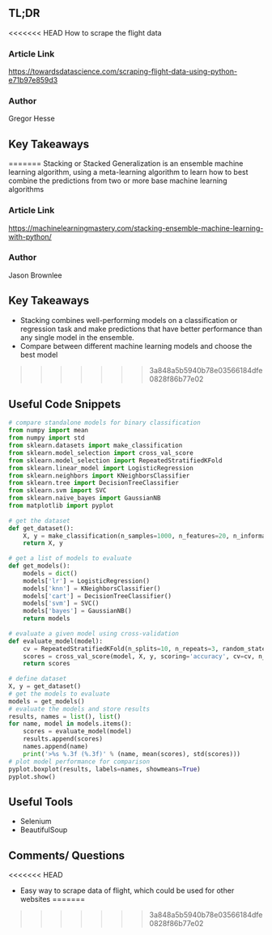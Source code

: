 ## TL;DR
<<<<<<< HEAD
How to scrape the flight data

### Article Link
https://towardsdatascience.com/scraping-flight-data-using-python-e71b97e859d3

### Author
Gregor Hesse

## Key Takeaways
=======
Stacking or Stacked Generalization is an ensemble machine learning algorithm, using a meta-learning algorithm to learn how to best combine the predictions from two or more base machine learning algorithms
### Article Link
https://machinelearningmastery.com/stacking-ensemble-machine-learning-with-python/
### Author
Jason Brownlee
## Key Takeaways
*  Stacking combines well-performing models on a classification or regression task and make predictions that have better performance than any single model in the ensemble.
*  Compare between different machine learning models and choose the best model
>>>>>>> 3a848a5b5940b78e03566184dfe0828f86b77e02

## Useful Code Snippets
```python
# compare standalone models for binary classification
from numpy import mean
from numpy import std
from sklearn.datasets import make_classification
from sklearn.model_selection import cross_val_score
from sklearn.model_selection import RepeatedStratifiedKFold
from sklearn.linear_model import LogisticRegression
from sklearn.neighbors import KNeighborsClassifier
from sklearn.tree import DecisionTreeClassifier
from sklearn.svm import SVC
from sklearn.naive_bayes import GaussianNB
from matplotlib import pyplot
 
# get the dataset
def get_dataset():
	X, y = make_classification(n_samples=1000, n_features=20, n_informative=15, n_redundant=5, random_state=1)
	return X, y
 
# get a list of models to evaluate
def get_models():
	models = dict()
	models['lr'] = LogisticRegression()
	models['knn'] = KNeighborsClassifier()
	models['cart'] = DecisionTreeClassifier()
	models['svm'] = SVC()
	models['bayes'] = GaussianNB()
	return models
 
# evaluate a given model using cross-validation
def evaluate_model(model):
	cv = RepeatedStratifiedKFold(n_splits=10, n_repeats=3, random_state=1)
	scores = cross_val_score(model, X, y, scoring='accuracy', cv=cv, n_jobs=-1, error_score='raise')
	return scores
 
# define dataset
X, y = get_dataset()
# get the models to evaluate
models = get_models()
# evaluate the models and store results
results, names = list(), list()
for name, model in models.items():
	scores = evaluate_model(model)
	results.append(scores)
	names.append(name)
	print('>%s %.3f (%.3f)' % (name, mean(scores), std(scores)))
# plot model performance for comparison
pyplot.boxplot(results, labels=names, showmeans=True)
pyplot.show()

```

## Useful Tools
*  Selenium
*  BeautifulSoup

## Comments/ Questions
<<<<<<< HEAD
* Easy way to scrape data of flight, which could be used for other websites
=======
>>>>>>> 3a848a5b5940b78e03566184dfe0828f86b77e02
